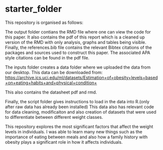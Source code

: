 # starter_folder

This repository is organised as follows:

The output folder contians the RMD file where one can view the code for this paper. It also contains the pdf of this report which is a cleaned up version of the RMD with only analysis, graphs and tables being visible. Finally, the references.bib file contains the relevant Bibtex citations of the packages and sources used to construct this paper. The associated APA style citations can be found in the pdf file. 

The inputs folder creates a data folder where we uploaded the data from our desktop. This data can be downloaded from:
https://archive.ics.uci.edu/ml/datasets/Estimation+of+obesity+levels+based+on+eating+habits+and+physical+condition+

This also contains the datasheet pdf and rmd.

Finally, the script folder gives instructions to load in the data into R.(only after raw data has already been installed) This data also has relevant code for data cleaning, modificaiton and also creation of datasets that were used to differentiate between different weight classes. 

This repository explores the most significant factors that affect the weight levels in individuals. I was able to learn many new things such as the importance of eating between meals and also how a family history with obesity plays a significant role in how it affects individuals. 